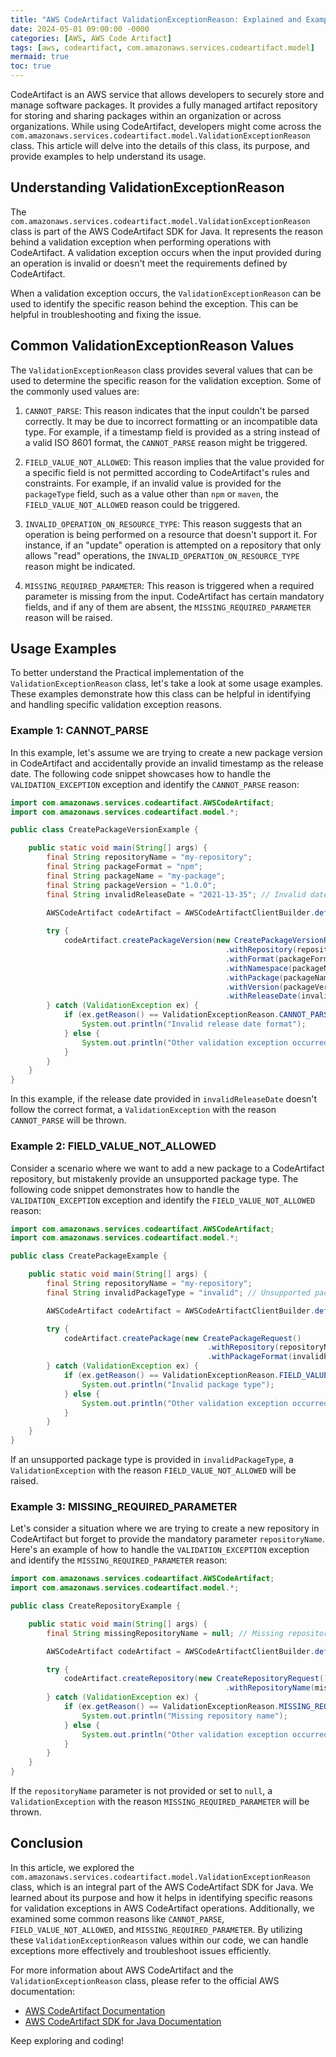 ```yaml
---
title: "AWS CodeArtifact ValidationExceptionReason: Explained and Examples"
date: 2024-05-01 09:00:00 -0000
categories: [AWS, AWS Code Artifact]
tags: [aws, codeartifact, com.amazonaws.services.codeartifact.model]
mermaid: true
toc: true
---
```



CodeArtifact is an AWS service that allows developers to securely store and manage software packages. It provides a fully managed artifact repository for storing and sharing packages within an organization or across organizations. While using CodeArtifact, developers might come across the `com.amazonaws.services.codeartifact.model.ValidationExceptionReason` class. This article will delve into the details of this class, its purpose, and provide examples to help understand its usage.

## Understanding ValidationExceptionReason

The `com.amazonaws.services.codeartifact.model.ValidationExceptionReason` class is part of the AWS CodeArtifact SDK for Java. It represents the reason behind a validation exception when performing operations with CodeArtifact. A validation exception occurs when the input provided during an operation is invalid or doesn't meet the requirements defined by CodeArtifact.

When a validation exception occurs, the `ValidationExceptionReason` can be used to identify the specific reason behind the exception. This can be helpful in troubleshooting and fixing the issue.

## Common ValidationExceptionReason Values

The `ValidationExceptionReason` class provides several values that can be used to determine the specific reason for the validation exception. Some of the commonly used values are:

1. `CANNOT_PARSE`: This reason indicates that the input couldn't be parsed correctly. It may be due to incorrect formatting or an incompatible data type. For example, if a timestamp field is provided as a string instead of a valid ISO 8601 format, the `CANNOT_PARSE` reason might be triggered.

2. `FIELD_VALUE_NOT_ALLOWED`: This reason implies that the value provided for a specific field is not permitted according to CodeArtifact's rules and constraints. For example, if an invalid value is provided for the `packageType` field, such as a value other than `npm` or `maven`, the `FIELD_VALUE_NOT_ALLOWED` reason could be triggered.

3. `INVALID_OPERATION_ON_RESOURCE_TYPE`: This reason suggests that an operation is being performed on a resource that doesn't support it. For instance, if an "update" operation is attempted on a repository that only allows "read" operations, the `INVALID_OPERATION_ON_RESOURCE_TYPE` reason might be indicated.

4. `MISSING_REQUIRED_PARAMETER`: This reason is triggered when a required parameter is missing from the input. CodeArtifact has certain mandatory fields, and if any of them are absent, the `MISSING_REQUIRED_PARAMETER` reason will be raised.

## Usage Examples

To better understand the Practical implementation of the `ValidationExceptionReason` class, let's take a look at some usage examples. These examples demonstrate how this class can be helpful in identifying and handling specific validation exception reasons.

### Example 1: CANNOT_PARSE

In this example, let's assume we are trying to create a new package version in CodeArtifact and accidentally provide an invalid timestamp as the release date. The following code snippet showcases how to handle the `VALIDATION_EXCEPTION` exception and identify the `CANNOT_PARSE` reason:

```java
import com.amazonaws.services.codeartifact.AWSCodeArtifact;
import com.amazonaws.services.codeartifact.model.*;

public class CreatePackageVersionExample {

    public static void main(String[] args) {
        final String repositoryName = "my-repository";
        final String packageFormat = "npm";
        final String packageName = "my-package";
        final String packageVersion = "1.0.0";
        final String invalidReleaseDate = "2021-13-35"; // Invalid date format: month and day exceeding valid range

        AWSCodeArtifact codeArtifact = AWSCodeArtifactClientBuilder.defaultClient();
        
        try {
            codeArtifact.createPackageVersion(new CreatePackageVersionRequest()
                                                .withRepository(repositoryName)
                                                .withFormat(packageFormat)
                                                .withNamespace(packageName)
                                                .withPackage(packageName)
                                                .withVersion(packageVersion)
                                                .withReleaseDate(invalidReleaseDate));
        } catch (ValidationException ex) {
            if (ex.getReason() == ValidationExceptionReason.CANNOT_PARSE) {
                System.out.println("Invalid release date format");
            } else {
                System.out.println("Other validation exception occurred: " + ex.getMessage());
            }
        }
    }
}
```

In this example, if the release date provided in `invalidReleaseDate` doesn't follow the correct format, a `ValidationException` with the reason `CANNOT_PARSE` will be thrown.

### Example 2: FIELD_VALUE_NOT_ALLOWED

Consider a scenario where we want to add a new package to a CodeArtifact repository, but mistakenly provide an unsupported package type. The following code snippet demonstrates how to handle the `VALIDATION_EXCEPTION` exception and identify the `FIELD_VALUE_NOT_ALLOWED` reason:

```java
import com.amazonaws.services.codeartifact.AWSCodeArtifact;
import com.amazonaws.services.codeartifact.model.*;

public class CreatePackageExample {

    public static void main(String[] args) {
        final String repositoryName = "my-repository";
        final String invalidPackageType = "invalid"; // Unsupported package type

        AWSCodeArtifact codeArtifact = AWSCodeArtifactClientBuilder.defaultClient();

        try {
            codeArtifact.createPackage(new CreatePackageRequest()
                                            .withRepository(repositoryName)
                                            .withPackageFormat(invalidPackageType));
        } catch (ValidationException ex) {
            if (ex.getReason() == ValidationExceptionReason.FIELD_VALUE_NOT_ALLOWED) {
                System.out.println("Invalid package type");
            } else {
                System.out.println("Other validation exception occurred: " + ex.getMessage());
            }
        }
    }
}
```

If an unsupported package type is provided in `invalidPackageType`, a `ValidationException` with the reason `FIELD_VALUE_NOT_ALLOWED` will be raised.

### Example 3: MISSING_REQUIRED_PARAMETER

Let's consider a situation where we are trying to create a new repository in CodeArtifact but forget to provide the mandatory parameter `repositoryName`. Here's an example of how to handle the `VALIDATION_EXCEPTION` exception and identify the `MISSING_REQUIRED_PARAMETER` reason:

```java
import com.amazonaws.services.codeartifact.AWSCodeArtifact;
import com.amazonaws.services.codeartifact.model.*;

public class CreateRepositoryExample {

    public static void main(String[] args) {
        final String missingRepositoryName = null; // Missing repository name

        AWSCodeArtifact codeArtifact = AWSCodeArtifactClientBuilder.defaultClient();

        try {
            codeArtifact.createRepository(new CreateRepositoryRequest()
                                                .withRepositoryName(missingRepositoryName));
        } catch (ValidationException ex) {
            if (ex.getReason() == ValidationExceptionReason.MISSING_REQUIRED_PARAMETER) {
                System.out.println("Missing repository name");
            } else {
                System.out.println("Other validation exception occurred: " + ex.getMessage());
            }
        }
    }
}
```

If the `repositoryName` parameter is not provided or set to `null`, a `ValidationException` with the reason `MISSING_REQUIRED_PARAMETER` will be thrown.

## Conclusion

In this article, we explored the `com.amazonaws.services.codeartifact.model.ValidationExceptionReason` class, which is an integral part of the AWS CodeArtifact SDK for Java. We learned about its purpose and how it helps in identifying specific reasons for validation exceptions in AWS CodeArtifact operations. Additionally, we examined some common reasons like `CANNOT_PARSE`, `FIELD_VALUE_NOT_ALLOWED`, and `MISSING_REQUIRED_PARAMETER`. By utilizing these `ValidationExceptionReason` values within our code, we can handle exceptions more effectively and troubleshoot issues efficiently.

For more information about AWS CodeArtifact and the `ValidationExceptionReason` class, please refer to the official AWS documentation:

- [AWS CodeArtifact Documentation](https://aws.amazon.com/codeartifact/)
- [AWS CodeArtifact SDK for Java Documentation](https://docs.aws.amazon.com/sdk-for-java/latest/developer-guide/aws-sdk-java-dg-codeartifact.html)

Keep exploring and coding!